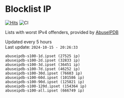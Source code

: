 # Blocklist IP

[![Hits](https://hits.seeyoufarm.com/api/count/incr/badge.svg?url=https%3A%2F%2Fgithub.com%2Fborestad%2Fblocklist-ip%2F&count_bg=%2379C83D&title_bg=%23555555&icon=&icon_color=%23E7E7E7&title=hits&edge_flat=false)](https://hits.seeyoufarm.com)  ![CI](https://img.shields.io/github/workflow/status/borestad/blocklist-ip/CI?style=flat-square)

Lists with worst IPv4 offenders, provided by [AbuseIPDB](https://www.abuseipdb.com/)

<!-- FOOTER-PLACEHOLDER -->
Updated every 5 hours<br>
Last update: `2024-10-15 - 20:26:33`
```
abuseipdb-s100-1d.ipset (27525 ip)
abuseipdb-s100-2d.ipset (32833 ip)
abuseipdb-s100-3d.ipset (36451 ip)
abuseipdb-s100-7d.ipset (46252 ip)
abuseipdb-s100-30d.ipset (76603 ip)
abuseipdb-s100-60d.ipset (101586 ip)
abuseipdb-s100-90d.ipset (125821 ip)
abuseipdb-s100-120d.ipset (154364 ip)
abuseipdb-s100-all.ipset (666749 ip)
```
